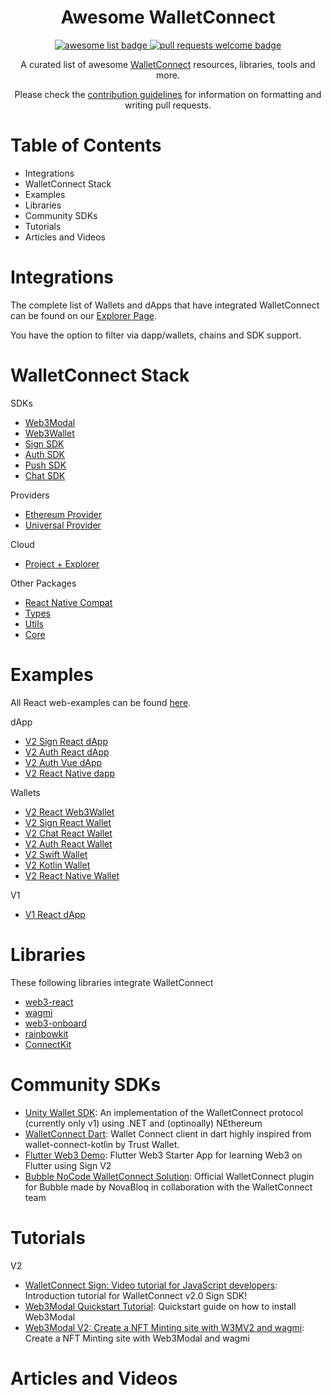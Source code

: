 <div align="center">
  <h1 align="center">Awesome WalletConnect</h1>
  <p align="center">
    <a href="https://github.com/sindresorhus/awesome">
      <img alt="awesome list badge" src="https://cdn.rawgit.com/sindresorhus/awesome/d7305f38d29fed78fa85652e3a63e154dd8e8829/media/badge.svg">
    </a>
    <a href="http://makeapullrequest.com">
      <img alt="pull requests welcome badge" src="https://img.shields.io/badge/PRs-welcome-brightgreen.svg?style=flat">
    </a>
  </p>
  <p align="center">A curated list of awesome <a href="http://walletconnect.com/">WalletConnect</a> resources, libraries, tools and more.</p>
  <p align="center">Please check the <a href="Contribution.md">contribution guidelines</a> for information on formatting and writing pull requests.</p>
</div>

# Table of Contents

- Integrations
- WalletConnect Stack
- Examples
- Libraries
- Community SDKs
- Tutorials
- Articles and Videos

# Integrations

The complete list of Wallets and dApps that have integrated WalletConnect can be found on our [Explorer Page](https://explorer.walletconnect.com/).

You have the option to filter via dapp/wallets, chains and SDK support.

# WalletConnect Stack

SDKs

- [Web3Modal](https://web3modal.com/)
- [Web3Wallet](https://docs.walletconnect.com/2.0/web3wallet/about)
- [Sign SDK](https://docs.walletconnect.com/2.0/api/sign)
- [Auth SDK](https://docs.walletconnect.com/2.0/api/auth)
- [Push SDK](https://docs.walletconnect.com/2.0/api/push/prerequisites)
- [Chat SDK](https://docs.walletconnect.com/2.0/api/chat)

Providers

- [Ethereum Provider](https://docs.walletconnect.com/2.0/javascript/providers/ethereum)
- [Universal Provider](https://docs.walletconnect.com/2.0/javascript/providers/universal)

Cloud

- [Project + Explorer](https://cloud.walletconnect.com/sign-in)

Other Packages

- [React Native Compat](https://github.com/WalletConnect/walletconnect-monorepo/tree/v2.0/packages/react-native-compat)
- [Types](https://github.com/WalletConnect/walletconnect-monorepo/tree/v2.0/packages/types)
- [Utils](https://github.com/WalletConnect/walletconnect-monorepo/tree/v2.0/packages/utils)
- [Core](https://github.com/WalletConnect/walletconnect-monorepo/tree/v2.0/packages/core)

# Examples

All React web-examples can be found [here](https://github.com/WalletConnect/web-examples).

dApp

- [V2 Sign React dApp](https://react-app.walletconnect.com/)
- [V2 Auth React dApp](https://react-auth-dapp.walletconnect.com/)
- [V2 Auth Vue dApp](https://vue-dapp-auth.vercel.app/)
- [V2 React Native dapp](https://github.com/WalletConnect/react-native-examples)

Wallets

- [V2 React Web3Wallet](https://react-wallet.walletconnect.com/)
- [V2 Sign React Wallet](https://react-wallet.walletconnect.com/)
- [V2 Chat React Wallet](https://react-wallet-chat.walletconnect.com/)
- [V2 Auth React Wallet](https://react-auth-wallet.vercel.app/)
- [V2 Swift Wallet](https://github.com/WalletConnect/WalletConnectSwiftV2/tree/main/Example)
- [V2 Kotlin Wallet](https://github.com/WalletConnect/WalletConnectKotlinV2/tree/develop/samples)
- [V2 React Native Wallet](https://github.com/WalletConnect/react-native-examples)

V1

- [V1 React dApp](https://example.walletconnect.org/)

# Libraries

These following libraries integrate WalletConnect

- [web3-react](https://github.com/Uniswap/web3-react)
- [wagmi](https://wagmi.sh/)
- [web3-onboard](https://onboard.blocknative.com/)
- [rainbowkit](https://www.rainbowkit.com/)
- [ConnectKit](https://docs.family.co/connectkit)

# Community SDKs

- [Unity Wallet SDK](https://github.com/WalletConnect/WalletConnectSharp/tree/1.0): An implementation of the WalletConnect protocol (currently only v1) using .NET and (optinoally) NEthereum
- [WalletConnect Dart](https://github.com/Orange-Wallet/wallet-connect-dart): Wallet Connect client in dart highly inspired from wallet-connect-kotlin by Trust Wallet.
- [Flutter Web3 Demo](https://gitlab.com/graflr/flutter_web3_demo): Flutter Web3 Starter App for learning Web3 on Flutter using Sign V2
- [Bubble NoCode WalletConnect Solution](https://bubble.io/plugin/walletconnect-official-1666178128464x529020524869713900): Official WalletConnect plugin for Bubble made by NovaBloq in collaboration with the WalletConnect team

# Tutorials

V2

- [WalletConnect Sign: Video tutorial for JavaScript developers](https://www.youtube.com/watch?v=jRaAy-hykLU&ab_channel=WalletConnect): Introduction tutorial for WalletConnect v2.0 Sign SDK!
- [Web3Modal Quickstart Tutorial](https://www.youtube.com/watch?v=VLNIMfiUtyw&ab_channel=WalletConnect): Quickstart guide on how to install Web3Modal
- [Web3Modal V2: Create a NFT Minting site with W3MV2 and wagmi](https://www.youtube.com/watch?v=SViUpuwLKzc&ab_channel=TomTerado): Create a NFT Minting site with Web3Modal and wagmi

# Articles and Videos
